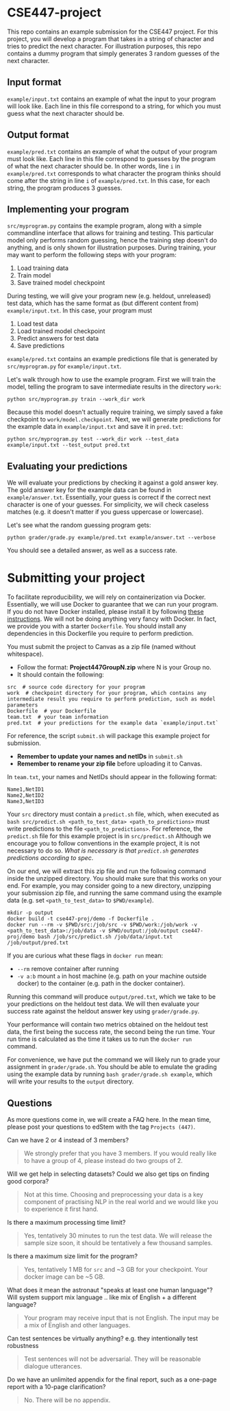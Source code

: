 # CSE447-project

This repo contains an example submission for the CSE447 project.
For this project, you will develop a program that takes in a string of character and tries to predict the next character.
For illustration purposes, this repo contains a dummy program that simply generates 3 random guesses of the next character.


## Input format

`example/input.txt` contains an example of what the input to your program will look like.
Each line in this file correspond to a string, for which you must guess what the next character should be.

## Output format

`example/pred.txt` contains an example of what the output of your program must look like.
Each line in this file correspond to guesses by the program of what the next character should be.
In other words, line `i` in `example/pred.txt` corresponds to what character the program thinks should come after the string in line `i` of `example/pred.txt`.
In this case, for each string, the program produces 3 guesses.


## Implementing your program

`src/myprogram.py` contains the example program, along with a simple commandline interface that allows for training and testing.
This particular model only performs random guessing, hence the training step doesn't do anything, and is only shown for illustration purposes.
During training, your may want to perform the following steps with your program:

1. Load training data
2. Train model
3. Save trained model checkpoint

During testing, we will give your program new (e.g. heldout, unreleased) test data, which has the same format as (but different content from) `example/input.txt`.
In this case, your program must

1. Load test data
2. Load trained model checkpoint
3. Predict answers for test data
4. Save predictions

`example/pred.txt` contains an example predictions file that is generated by `src/myprogram.py` for `example/input.txt`.


Let's walk through how to use the example program. First we will train the model, telling the program to save intermediate results in the directory `work`:

```
python src/myprogram.py train --work_dir work
```

Because this model doesn't actually require training, we simply saved a fake checkpoint to `work/model.checkpoint`.
Next, we will generate predictions for the example data in `example/input.txt` and save it in `pred.txt`:

```
python src/myprogram.py test --work_dir work --test_data example/input.txt --test_output pred.txt
```

## Evaluating your predictions

We will evaluate your predictions by checking it against a gold answer key.
The gold answer key for the example data can be found in `example/answer.txt`.
Essentially, your guess is correct if the correct next character is one of your guesses.
For simplicity, we will check caseless matches (e.g. it doesn't matter if you guess uppercase or lowercase).

Let's see what the random guessing program gets:

```
python grader/grade.py example/pred.txt example/answer.txt --verbose
```

You should see a detailed answer, as well as a success rate.


# Submitting your project

To facilitate reproducibility, we will rely on containerization via Docker.
Essentially, we will use Docker to guarantee that we can run your program.
If you do not have Docker installed, please install it by following [these instructions](https://docs.docker.com/get-docker/).
We will not be doing anything very fancy with Docker.
In fact, we provide you with a starter `Dockerfile`.
You should install any dependencies in this Dockerfile you require to perform prediction.

You must submit the project to Canvas as a zip file (named without whitespace). 
* Follow the format: **Project447GroupN.zip** where N is your Group no.
* It should contain the following:

```
src  # source code directory for your program
work  # checkpoint directory for your program, which contains any intermediate result you require to perform prediction, such as model parameters
Dockerfile  # your Dockerfile
team.txt  # your team information
pred.txt  # your predictions for the example data `example/input.txt`
```

For reference, the script `submit.sh` will package this example project for submission. 
* **Remember to update your names and netIDs** in `submit.sh`
* **Remember to rename your zip file** before uploading it to Canvas.

In `team.txt`, your names and NetIDs should appear in the following format:

```
Name1,NetID1
Name2,NetID2
Name3,NetID3
```

Your `src` directory must contain a `predict.sh` file, which, when executed as `bash src/predict.sh <path_to_test_data> <path_to_predictions>` must write predictions to the file `<path_to_predictions>`.
For reference, the `predict.sh` file for this example project is in `src/predict.sh`
Although we encourage you to follow conventions in the example project, it is not necessary to do so.
*What is necessary is that `predict.sh` generates predictions according to spec*.

On our end, we will extract this zip file and run the following command inside the unzipped directory.
You should make sure that this works on your end.
For example, you may consider going to a new directory, unzipping your submission zip file, and running the same command using the example data (e.g. set `<path_to_test_data>` to `$PWD/example`).

```
mkdir -p output
docker build -t cse447-proj/demo -f Dockerfile .
docker run --rm -v $PWD/src:/job/src -v $PWD/work:/job/work -v <path_to_test_data>:/job/data -v $PWD/output:/job/output cse447-proj/demo bash /job/src/predict.sh /job/data/input.txt /job/output/pred.txt
```

If you are curious what these flags in `docker run` mean:

- `--rm` remove container after running
- `-v a:b` mount `a` in host machine (e.g. path on your machine outside docker) to the container (e.g. path in the docker container).

Running this command will produce `output/pred.txt`, which we take to be your predictions on the heldout test data.
We will then evaluate your success rate against the heldout answer key using `grader/grade.py`.

Your performance will contain two metrics obtained on the heldout test data, the first being the success rate, the second being the run time.
Your run time is calculated as the time it takes us to run the `docker run` command.

For convenience, we have put the command we will likely run to grade your assignment in `grader/grade.sh`.
You should be able to emulate the grading using the example data by running `bash grader/grade.sh example`, which will write your results to the `output` directory.


## Questions
As more questions come in, we will create a FAQ here.
In the mean time, please post your questions to edStem with the tag `Projects (447)`.

Can we have 2 or 4 instead of 3 members?
> We strongly prefer that you have 3 members. If you would really like to have a group of 4, please instead do two groups of 2.

Will we get help in selecting datasets? Could we also get tips on finding good corpora?
> Not at this time. Choosing and preprocessing your data is a key component of practising NLP in the real world and we would like you to experience it first hand.

Is there a maximum processing time limit?
> Yes, tentatively 30 minutes to run the test data. We will release the sample size soon, it should be tentatively a few thousand samples.

Is there a maximum size limit for the program?
> Yes, tentatively 1 MB for `src` and ~3 GB for your checkpoint. Your docker image can be ~5 GB.

What does it mean the astronaut "speaks at least one human language"? Will system support mix language .. like mix of English + a different language?
> Your program may receive input that is not English. The input may be a mix of English and other languages.

Can test sentences be virtually anything? e.g. they intentionally test robustness
> Test sentences will not be adversarial. They will be reasonable dialogue utterances.

Do we have an unlimited appendix for the final report, such as a one-page report with a 10-page clarification?
> No. There will be no appendix.